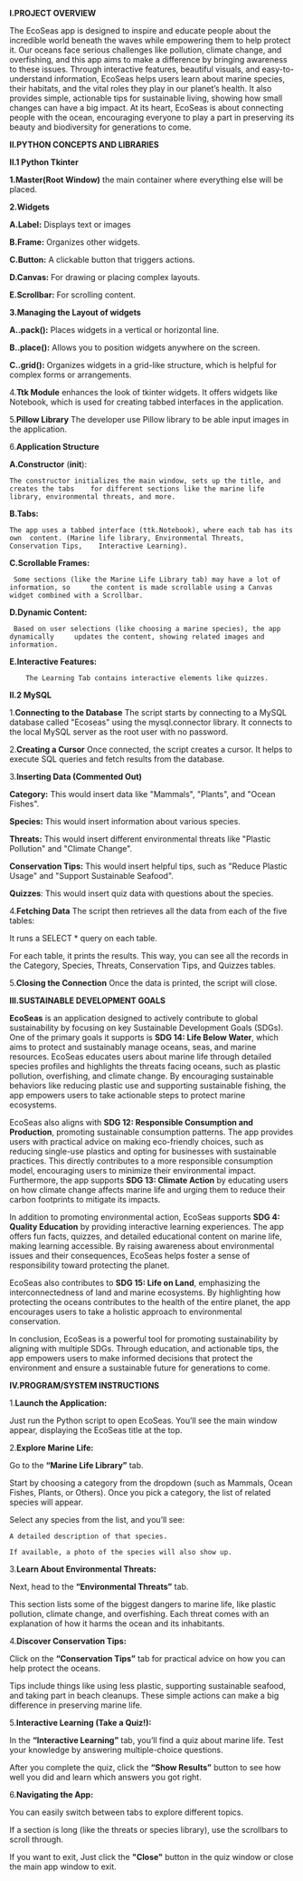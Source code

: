 **I.PROJECT OVERVIEW**

The EcoSeas app is designed to inspire and educate people about the incredible world beneath the waves while empowering them to help protect it. Our oceans face serious challenges like pollution, climate change, and overfishing, and this app aims to make a difference by bringing awareness to these issues. Through interactive features, beautiful visuals, and easy-to-understand information, EcoSeas helps users learn about marine species, their habitats, and the vital roles they play in our planet’s health. It also provides simple, actionable tips for sustainable living, showing how small changes can have a big impact. At its heart, EcoSeas is about connecting people with the ocean, encouraging everyone to play a part in preserving its beauty and biodiversity for generations to come.



**II.PYTHON CONCEPTS AND LIBRARIES**

**II.1 Python Tkinter**

**1.Master(Root Window)** the main container where everything else will be placed.

**2.Widgets**

  **A.Label:** Displays text or images

  **B.Frame:** Organizes other widgets.
  
  **C.Button:** A clickable button that triggers actions.
  
  **D.Canvas:** For drawing or placing complex layouts.
  
  **E.Scrollbar:** For scrolling content.
  
**3.Managing the Layout of widgets**

  **A..pack():** Places widgets in a vertical or horizontal line.

  **B..place():** Allows you to position widgets anywhere on the screen.

  **C..grid():** Organizes widgets in a grid-like structure, which is helpful for complex forms or arrangements.

4.**Ttk Module** enhances the look of tkinter widgets. It offers widgets like Notebook, which is used for creating tabbed interfaces in the application.

5.**Pillow Library** The developer use Pillow library to be able input images in the application.

6.**Application Structure**

  **A.Constructor** (__init__):

    The constructor initializes the main window, sets up the title, and creates the tabs 	for different sections like the marine life library, environmental threats, and more.

  **B.Tabs:**

    The app uses a tabbed interface (ttk.Notebook), where each tab has its own 	content. (Marine life library, Environmental Threats, Conservation Tips, 	Interactive Learning).

  **C.Scrollable Frames:**
	
     Some sections (like the Marine Life Library tab) may have a lot of information, so 	the content is made scrollable using a Canvas widget combined with a Scrollbar.

  **D.Dynamic Content:**
	
     Based on user selections (like choosing a marine species), the app dynamically 	updates the content, showing related images and information.

 **E.Interactive Features:**
 
	    The Learning Tab contains interactive elements like quizzes.


**II.2 MySQL**

1.**Connecting to the Database** The script starts by connecting to a MySQL database called "Ecoseas" using the mysql.connector library. It connects to the local MySQL server as the root user with no password.

2.**Creating a Cursor** Once connected, the script creates a cursor. It helps to execute SQL queries and fetch results from the database.

3.**Inserting Data (Commented Out)**
  
  **Category:** This would insert data like "Mammals", "Plants", and "Ocean Fishes".
  
  **Species:** This would insert information about various species.
  
  **Threats:** This would insert different environmental threats like "Plastic Pollution" and "Climate Change".
 
  **Conservation Tips:** This would insert helpful tips, such as "Reduce Plastic Usage" and "Support Sustainable Seafood".
  
  **Quizzes**: This would insert quiz data with questions about the species.

4.**Fetching Data** The script then retrieves all the data from each of the five tables:
  
  It runs a SELECT * query on each table.
  
  For each table, it prints the results. This way, you can see all the records in the Category, Species, Threats, Conservation Tips, and Quizzes tables.

5.**Closing the Connection** Once the data is printed, the script will close.



**III.SUSTAINABLE DEVELOPMENT GOALS**

**EcoSeas** is an application designed to actively contribute to global sustainability by focusing on key Sustainable Development Goals (SDGs). One of the primary goals it supports is **SDG 14: Life Below Water**, which aims to protect and sustainably manage oceans, seas, and marine resources. EcoSeas educates users about marine life through detailed species profiles and highlights the threats facing oceans, such as plastic pollution, overfishing, and climate change. By encouraging sustainable behaviors like reducing plastic use and supporting sustainable fishing, the app empowers users to take actionable steps to protect marine ecosystems.

EcoSeas also aligns with **SDG 12: Responsible Consumption and Production**, promoting sustainable consumption patterns. The app provides users with practical advice on making eco-friendly choices, such as reducing single-use plastics and opting for businesses with sustainable practices. This directly contributes to a more responsible consumption model, encouraging users to minimize their environmental impact. Furthermore, the app supports **SDG 13: Climate Action** by educating users on how climate change affects marine life and urging them to reduce their carbon footprints to mitigate its impacts.

In addition to promoting environmental action, EcoSeas supports **SDG 4: Quality Education** by providing interactive learning experiences. The app offers fun facts, quizzes, and detailed educational content on marine life, making learning accessible. By raising awareness about environmental issues and their consequences, EcoSeas helps foster a sense of responsibility toward protecting the planet.

EcoSeas also contributes to **SDG 15: Life on Land**, emphasizing the interconnectedness of land and marine ecosystems. By highlighting how protecting the oceans contributes to the health of the entire planet, the app encourages users to take a holistic approach to environmental conservation.

In conclusion, EcoSeas is a powerful tool for promoting sustainability by aligning with multiple SDGs. Through education, and actionable tips, the app empowers users to make informed decisions that protect the environment and ensure a sustainable future for generations to come.



**IV.PROGRAM/SYSTEM INSTRUCTIONS**

1.**Launch the Application:**

  Just run the Python script to open EcoSeas. You’ll see the main window appear, displaying the EcoSeas title at the top.

2.**Explore Marine Life:**

  Go to the **“Marine Life Library”** tab.
  
  Start by choosing a category from the dropdown (such as Mammals, Ocean Fishes, Plants, or Others). Once you pick a category, the list of related species will appear.
  
  Select any species from the list, and you’ll see:
  
    A detailed description of that species.
    
    If available, a photo of the species will also show up.
    
3.**Learn About Environmental Threats:**

  Next, head to the **“Environmental Threats”** tab.
  
  This section lists some of the biggest dangers to marine life, like plastic pollution, climate change, and overfishing. Each threat comes with an explanation of how it harms the ocean and its inhabitants.

4.**Discover Conservation Tips:**
  
  Click on the **“Conservation Tips”** tab for practical advice on how you can help protect the oceans.  
  
  Tips include things like using less plastic, supporting sustainable seafood, and taking part in beach cleanups. These simple actions can make a big difference in preserving marine life.

5.**Interactive Learning (Take a Quiz!):**
  
  In the **“Interactive Learning”** tab, you’ll find a quiz about marine life. Test your knowledge by answering multiple-choice questions.
  
  After you complete the quiz, click the **“Show Results”** button to see how well you did and learn which answers you got right.

6.**Navigating the App:**
  
  You can easily switch between tabs to explore different topics.
  
  If a section is long (like the threats or species library), use the scrollbars to scroll through.
  
  If you want to exit, Just click the **"Close"** button in the quiz window or close the main app window to exit.
